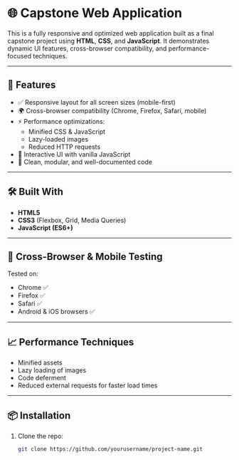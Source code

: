 # 🌐 Capstone Web Application

This is a fully responsive and optimized web application built as a final capstone project using **HTML**, **CSS**, and **JavaScript**. It demonstrates dynamic UI features, cross-browser compatibility, and performance-focused techniques.

---

## 🚀 Features

- ✅ Responsive layout for all screen sizes (mobile-first)
- 🌍 Cross-browser compatibility (Chrome, Firefox, Safari, mobile)
- ⚡ Performance optimizations:
  - Minified CSS & JavaScript
  - Lazy-loaded images
  - Reduced HTTP requests
- 🧩 Interactive UI with vanilla JavaScript
- 📁 Clean, modular, and well-documented code

---

## 🛠️ Built With

- **HTML5**
- **CSS3** (Flexbox, Grid, Media Queries)
- **JavaScript (ES6+)**

---

## 📱 Cross-Browser & Mobile Testing

Tested on:
- Chrome ✅
- Firefox ✅
- Safari ✅
- Android & iOS browsers ✅

---

## 📈 Performance Techniques

- Minified assets
- Lazy loading of images
- Code deferment
- Reduced external requests for faster load times

---

## 📦 Installation

1. Clone the repo:
   ```bash
   git clone https://github.com/yourusername/project-name.git
